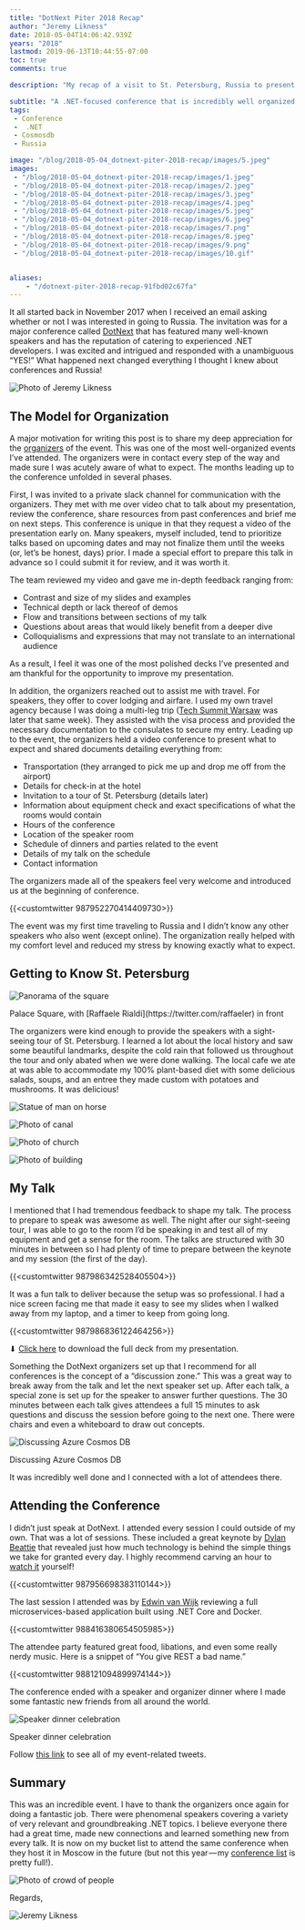 ```yaml
---
title: "DotNext Piter 2018 Recap"
author: "Jeremy Likness"
date: 2018-05-04T14:06:42.939Z
years: "2018"
lastmod: 2019-06-13T10:44:55-07:00
toc: true
comments: true

description: "My recap of a visit to St. Petersburg, Russia to present Explore the Azure Cosmos DB at the DotNext conference. Includes video and slides."

subtitle: "A .NET-focused conference that is incredibly well organized and valuable to attend."
tags:
 - Conference 
 -  .NET 
 - Cosmosdb 
 - Russia 

image: "/blog/2018-05-04_dotnext-piter-2018-recap/images/5.jpeg" 
images:
 - "/blog/2018-05-04_dotnext-piter-2018-recap/images/1.jpeg" 
 - "/blog/2018-05-04_dotnext-piter-2018-recap/images/2.jpeg" 
 - "/blog/2018-05-04_dotnext-piter-2018-recap/images/3.jpeg" 
 - "/blog/2018-05-04_dotnext-piter-2018-recap/images/4.jpeg" 
 - "/blog/2018-05-04_dotnext-piter-2018-recap/images/5.jpeg" 
 - "/blog/2018-05-04_dotnext-piter-2018-recap/images/6.jpeg" 
 - "/blog/2018-05-04_dotnext-piter-2018-recap/images/7.png" 
 - "/blog/2018-05-04_dotnext-piter-2018-recap/images/8.jpeg" 
 - "/blog/2018-05-04_dotnext-piter-2018-recap/images/9.png" 
 - "/blog/2018-05-04_dotnext-piter-2018-recap/images/10.gif" 


aliases:
    - "/dotnext-piter-2018-recap-91fbd02c67fa"
---
```


It all started back in November 2017 when I received an email asking whether or not I was interested in going to Russia. The invitation was for a major conference called [DotNext](https://dotnext-piter.ru/en/) that has featured many well-known speakers and has the reputation of catering to experienced .NET developers. I was excited and intrigued and responded with a unambiguous “YES!” What happened next changed everything I thought I knew about conferences and Russia!

![Photo of Jeremy Likness](/blog/2018-05-04_dotnext-piter-2018-recap/images/1.jpeg)

## The Model for Organization

A major motivation for writing this post is to share my deep appreciation for the [organizers](https://dotnext-piter.ru/en/organizers/) of the event. This was one of the most well-organized events I’ve attended. The organizers were in contact every step of the way and made sure I was acutely aware of what to expect. The months leading up to the conference unfolded in several phases.

First, I was invited to a private slack channel for communication with the organizers. They met with me over video chat to talk about my presentation, review the conference, share resources from past conferences and brief me on next steps. This conference is unique in that they request a video of the presentation early on. Many speakers, myself included, tend to prioritize talks based on upcoming dates and may not finalize them until the weeks (or, let’s be honest, days) prior. I made a special effort to prepare this talk in advance so I could submit it for review, and it was worth it.

The team reviewed my video and gave me in-depth feedback ranging from:

* Contrast and size of my slides and examples
* Technical depth or lack thereof of demos
* Flow and transitions between sections of my talk
* Questions about areas that would likely benefit from a deeper dive
* Colloquialisms and expressions that may not translate to an international audience

As a result, I feel it was one of the most polished decks I’ve presented and am thankful for the opportunity to improve my presentation.

In addition, the organizers reached out to assist me with travel. For speakers, they offer to cover lodging and airfare. I used my own travel agency because I was doing a multi-leg trip ([Tech Summit Warsaw](https://twitter.com/i/moments/990597470366437376) was later that same week). They assisted with the visa process and provided the necessary documentation to the consulates to secure my entry. Leading up to the event, the organizers held a video conference to present what to expect and shared documents detailing everything from:

* Transportation (they arranged to pick me up and drop me off from the airport)
* Details for check-in at the hotel
* Invitation to a tour of St. Petersburg (details later)
* Information about equipment check and exact specifications of what the rooms would contain
* Hours of the conference
* Location of the speaker room
* Schedule of dinners and parties related to the event
* Details of my talk on the schedule
* Contact information

The organizers made all of the speakers feel very welcome and introduced us at the beginning of conference.

{{<customtwitter 987952270414409730>}}

The event was my first time traveling to Russia and I didn’t know any other speakers who also went (except online). The organization really helped with my comfort level and reduced my stress by knowing exactly what to expect.

## Getting to Know St. Petersburg

![Panorama of the square](/blog/2018-05-04_dotnext-piter-2018-recap/images/2.jpeg)
<figcaption>Palace Square, with [Raffaele Rialdi](https://twitter.com/raffaeler) in front</figcaption>

The organizers were kind enough to provide the speakers with a sight-seeing tour of St. Petersburg. I learned a lot about the local history and saw some beautiful landmarks, despite the cold rain that followed us throughout the tour and only abated when we were done walking. The local cafe we ate at was able to accommodate my 100% plant-based diet with some delicious salads, soups, and an entree they made custom with potatoes and mushrooms. It was delicious!

![Statue of man on horse](/blog/2018-05-04_dotnext-piter-2018-recap/images/3.jpeg)

![Photo of canal](/blog/2018-05-04_dotnext-piter-2018-recap/images/4.jpeg)

![Photo of church](/blog/2018-05-04_dotnext-piter-2018-recap/images/5.jpeg)

![Photo of building](/blog/2018-05-04_dotnext-piter-2018-recap/images/6.jpeg)

## My Talk

I mentioned that I had tremendous feedback to shape my talk. The process to prepare to speak was awesome as well. The night after our sight-seeing tour, I was able to go to the room I’d be speaking in and test all of my equipment and get a sense for the room. The talks are structured with 30 minutes in between so I had plenty of time to prepare between the keynote and my session (the first of the day).

{{<customtwitter 987986342528405504>}}

It was a fun talk to deliver because the setup was so professional. I had a nice screen facing me that made it easy to see my slides when I walked away from my laptop, and a timer to keep from going long.

{{<customtwitter 987986836122464256>}}

⬇ [Click here](https://jlikme.blob.core.windows.net/presentations/cosmosdb-dotnext.pptx) to download the full deck from my presentation.

Something the DotNext organizers set up that I recommend for all conferences is the concept of a “discussion zone.” This was a great way to break away from the talk and let the next speaker set up. After each talk, a special zone is set up for the speaker to answer further questions. The 30 minutes between each talk gives attendees a full 15 minutes to ask questions and discuss the session before going to the next one. There were chairs and even a whiteboard to draw out concepts.

![Discussing Azure Cosmos DB](/blog/2018-05-04_dotnext-piter-2018-recap/images/7.png)
<figcaption>Discussing Azure Cosmos DB</figcaption>

It was incredibly well done and I connected with a lot of attendees there.

## Attending the Conference

I didn’t just speak at DotNext. I attended every session I could outside of my own. That was a lot of sessions. These included a great keynote by [Dylan Beattie](https://twitter.com/dylanbeattie) that revealed just how much technology is behind the simple things we take for granted every day. I highly recommend carving an hour to <i class="fab fa-youtube"></i> [watch it](https://youtu.be/M5edtzCNACE?t=56m52s) yourself!

{{<customtwitter 987956698383110144>}}

The last session I attended was by [Edwin van Wijk](https://twitter.com/evanwijk) reviewing a full microservices-based application built using .NET Core and Docker.

{{<customtwitter 988416380654505985>}}

The attendee party featured great food, libations, and even some really nerdy music. Here is a snippet of “You give REST a bad name.”

{{<customtwitter 988121094899974144>}}

The conference ended with a speaker and organizer dinner where I made some fantastic new friends from all around the world.

![Speaker dinner celebration](/blog/2018-05-04_dotnext-piter-2018-recap/images/8.jpeg)
<figcaption>Speaker dinner celebration</figcaption>

Follow <i class="fab fa-twitter"></i> [this link](https://twitter.com/i/moments/988001827013709824) to see all of my event-related tweets.

## Summary

This was an incredible event. I have to thank the organizers once again for doing a fantastic job. There were phenomenal speakers covering a variety of very relevant and groundbreaking .NET topics. I believe everyone there had a great time, made new connections and learned something new from every talk. It is now on my bucket list to attend the same conference when they host it in Moscow in the future (but not this year — my [conference list](/upcoming-talks-eaf27ff8a3a7) is pretty full!).

![Photo of crowd of people](/blog/2018-05-04_dotnext-piter-2018-recap/images/9.png)

Regards,

![Jeremy Likness](/blog/2018-05-04_dotnext-piter-2018-recap/images/10.gif)
